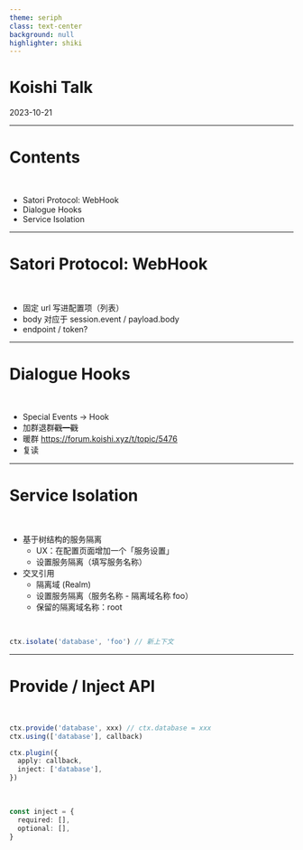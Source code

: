 ```yaml
---
theme: seriph
class: text-center
background: null
highlighter: shiki
---
```


# Koishi Talk

<div class="opacity-80">
2023-10-21
</div>

---

# Contents

<br/>

- Satori Protocol: WebHook
- Dialogue Hooks
- Service Isolation

---

# Satori Protocol: WebHook

<br/>

- 固定 url 写进配置项（列表）
- body 对应于 session.event / payload.body
- endpoint / token?

---

# Dialogue Hooks

<br/>

<v-clicks>

- Special Events → Hook
- 加群退群~~戳一戳~~
- 暖群 https://forum.koishi.xyz/t/topic/5476
- 复读

</v-clicks>

---

# Service Isolation

<br/>

- 基于树结构的服务隔离
  - UX：在配置页面增加一个「服务设置」
  - 设置服务隔离（填写服务名称）
- 交叉引用
  - 隔离域 (Realm)
  - 设置服务隔离（服务名称 - 隔离域名称 foo）
  - 保留的隔离域名称：root

<br/>

```ts
ctx.isolate('database', 'foo') // 新上下文
```

---

# Provide / Inject API

<br/>

```ts
ctx.provide('database', xxx) // ctx.database = xxx
ctx.using(['database'], callback)

ctx.plugin({
  apply: callback,
  inject: ['database'],
})
```

<br/>

```ts
const inject = {
  required: [],
  optional: [],
}
```
